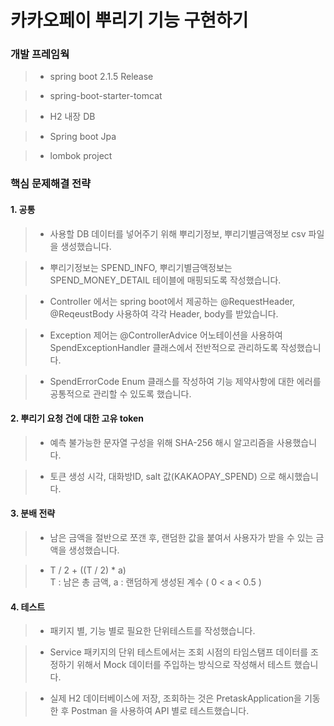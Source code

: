 카카오페이 뿌리기 기능 구현하기
=============================


### 개발 프레임웍
> - spring boot 2.1.5 Release

> - spring-boot-starter-tomcat

> - H2 내장 DB

> - Spring boot Jpa

> - lombok project


### 핵심 문제해결 전략


#### 1. 공통

> - 사용할 DB 데이터를 넣어주기 위해 뿌리기정보, 뿌리기별금액정보 csv 파일을 생성했습니다.

> - 뿌리기정보는 SPEND_INFO, 뿌리기별금액정보는 SPEND_MONEY_DETAIL 테이블에 매핑되도록 작성했습니다.

> - Controller 에서는 spring boot에서 제공하는 @RequestHeader, @ReqeustBody 사용하여 각각 Header, body를 받았습니다.
 
> - Exception 제어는 @ControllerAdvice 어노테이션을 사용하여 SpendExceptionHandler 클래스에서 전반적으로 관리하도록 작성했습니다. 

> - SpendErrorCode Enum 클래스를 작성하여 기능 제약사항에 대한 에러를 공통적으로 관리할 수 있도록 했습니다.


#### 2. 뿌리기 요청 건에 대한 고유 token

> - 예측 불가능한 문자열 구성을 위해 SHA-256 해시 알고리즘을 사용했습니다.

> - 토큰 생성 시각, 대화방ID, salt 값(KAKAOPAY_SPEND) 으로 해시했습니다.

#### 3. 분배 전략 

> - 남은 금액을 절반으로 쪼갠 후, 랜덤한 값을 붙여서 사용자가 받을 수 있는 금액을 생성했습니다.
 
> - T / 2 + ((T / 2) * a)   
>   T : 남은 총 금액, a : 랜덤하게 생성된 계수 ( 0 < a < 0.5 )


#### 4. 테스트

> - 패키지 별, 기능 별로 필요한 단위테스트를 작성했습니다.
 
> - Service 패키지의 단위 테스트에서는 조회 시점의 타임스탬프 데이터를 조정하기 위해서 Mock 데이터를 주입하는 방식으로 작성해서 테스트 했습니다.

> - 실제 H2 데이터베이스에 저장, 조회하는 것은 PretaskApplication을 기동한 후 Postman 을 사용하여 API 별로 테스트했습니다.
